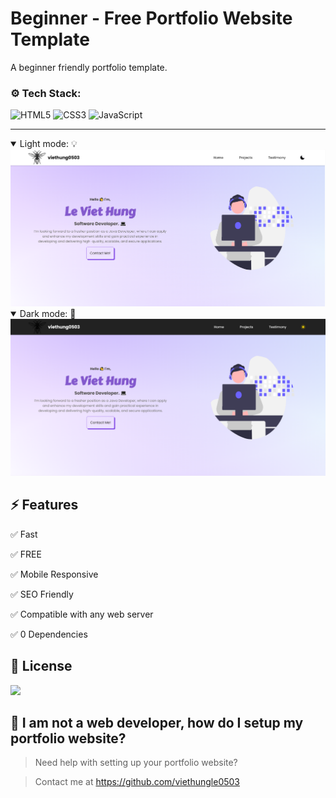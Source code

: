 # Beginner - Free Portfolio Website Template

<p>A beginner friendly portfolio template.</p>

### ⚙️ Tech Stack:

![HTML5](https://img.shields.io/badge/html5-%23E34F26.svg?style=for-the-badge&logo=html5&logoColor=white) ![CSS3](https://img.shields.io/badge/css3-%231572B6.svg?style=for-the-badge&logo=css3&logoColor=white) ![JavaScript](https://img.shields.io/badge/javascript-%23323330.svg?style=for-the-badge&logo=javascript&logoColor=%23F7DF1E)

---

<details open>
    <summary>Light mode: 💡</summary>
    <img src="./assets/light.png">
</details>

<details open>
    <summary>Dark mode: 🌙</summary>
    <img src="./assets/dark.png">
</details>

## ⚡ Features

✅ Fast

✅ FREE

✅ Mobile Responsive

✅ SEO Friendly

✅ Compatible with any web server

✅ 0 Dependencies

## 📃 License

[![](https://img.shields.io/static/v1?label=LICENSE&message=MIT&style=for-the-badge&color=blueviolet)](https://opensource.org/licenses/MIT)

## 🤔 I am not a web developer, how do I setup my portfolio website?

> Need help with setting up your portfolio website?

> Contact me at https://github.com/viethungle0503